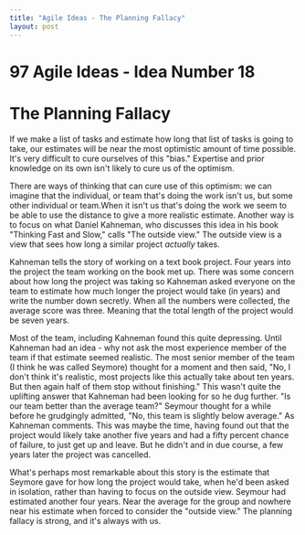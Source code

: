 ```yaml
---
title: "Agile Ideas - The Planning Fallacy"
layout: post 
---
```


# 97 Agile Ideas - Idea Number 18
# The Planning Fallacy

If we make a list of tasks and estimate how long that list of tasks is going to take, our estimates will be near the most optimistic amount of time possible. It's very difficult to cure ourselves of this "bias." Expertise and prior knowledge on its own isn't likely to cure us of the optimism.

There are ways of thinking that can cure use of this optimism: we can imagine that the individual, or team that's doing the work isn't us, but some other individual or team.When it isn't us that's doing the work we seem to be able to use the distance to give a more realistic estimate. Another way is to focus on what Daniel Kahneman, who discusses this idea in his book "Thinking Fast and Slow," calls "The outside view."  The outside view is a view that sees how long a similar project *actually* takes.

Kahneman tells the story of working on a text book project. Four years into the project the team working on the book met up.  There was some concern about how long the project was taking so Kahneman asked everyone on the team to estimate how much longer the project would take (in years) and write the number down secretly.  When all the numbers were collected, the average score was three. Meaning that the total length of the project would be seven years.

Most of the team, including Kahneman found this quite depressing.  Until Kahneman had an idea - why not ask the most experience member of the team if that estimate seemed realistic. The most senior member of the team (I think he was called Seymore) thought for a moment and then said, "No, I don't think it's realistic, most projects like this actually take about ten years.  But then again half of them stop without finishing."
This wasn't quite the uplifting answer that Kahneman had been looking for so he dug further.
"Is our team better than the average team?"
Seymour thought for a while before he grudgingly admitted, "No, this team is slightly below average."
As Kahneman comments.  This was maybe the time, having found out that the project would likely take another five years and had a fifty percent chance of failure, to just get up and leave. But he didn't and in due course, a few years later the project was cancelled.

What's perhaps most remarkable about this story is the estimate that Seymore gave for how long the project would take, when he'd been asked in isolation, rather than having to focus on the outside view.  Seymour had estimated another four years.  Near the average for the group and nowhere near his estimate when forced to consider the "outside view." The planning fallacy is strong, and it's always with us.
